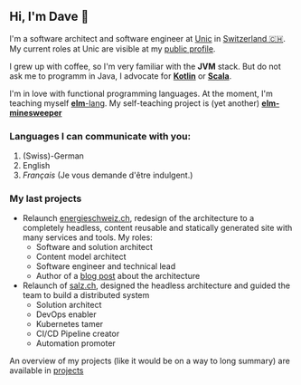 ## Hi, I'm Dave 👋
I'm a software architect and software engineer at [Unic](https://www.unic.com) in [Switzerland 🇨🇭](https://www.openstreetmap.org/relation/51701). My current roles at Unic are visible at my [public profile](https://www.unic.com/david-daester).

I grew up with coffee, so I'm very familiar with the **JVM** stack. But do not ask me to programm in Java, I advocate for [**Kotlin**](https://kotlinlang.org/) or [**Scala**](https://www.scala-lang.org/).

I'm in love with functional programming languages. At the moment, I'm teaching myself [**elm**-lang](https://elm-lang.org/). My self-teaching project is (yet another) [**elm-minesweeper**](https://github.com/swissbite/elm-minesweeper)

### Languages I can communicate with you:
1. (Swiss)-German
2. English
3. *Français* (Je vous demande d'être indulgent.)

### My last projects
- Relaunch [energieschweiz.ch](https://www.energieschweiz.ch), redesign of the architecture to a completely headless, content reusable and statically generated site with many services and tools. My roles:
  - Software and solution architect
  - Content model architect
  - Software engineer and technical lead
  - Author of a [blog post](https://www.unic.com/de/magazin/experten-blog/2021/headless-energieschweiz) about the architecture
- Relaunch of [salz.ch](https://www.salz.ch), designed the headless architecture and guided the team to build a distributed system
  - Solution architect
  - DevOps enabler
  - Kubernetes tamer
  - CI/CD Pipeline creator
  - Automation promoter

An overview of my projects (like it would be on a way to long summary) are available in [projects](/projects.md)
<!--
**Swissbite/swissbite** is a ✨ _special_ ✨ repository because its `README.md` (this file) appears on your GitHub profile.

Here are some ideas to get you started:

- 🔭 I’m currently working on ...
- 🌱 I’m currently learning ...
- 👯 I’m looking to collaborate on ...
- 🤔 I’m looking for help with ...
- 💬 Ask me about ...
- 📫 How to reach me: ...
- 😄 Pronouns: ...
- ⚡ Fun fact: ...
-->
